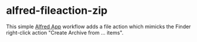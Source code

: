 alfred-fileaction-zip
=====================

This simple [Alfred App](http://www.alfredapp.com/) workflow adds a file action which mimicks the Finder right-click action "Create Archive from ... items".
